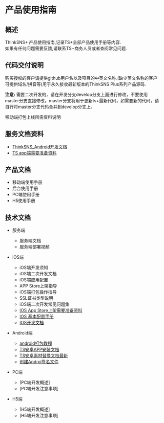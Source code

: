 # 产品使用指南
## 概述
ThinkSNS+ 产品使用指南,记录TS+全部产品使用手册等内容.  
如果有任何问题需要反馈,请联系TS+商务人员或者查阅常见问题.

## 代码交付说明
购买授权的客户请提供github用户名以及项目的中英文名称.(缺少英文名称的客户可提供域名/拼音等)用于永久接收最新版本的ThinkSNS Plus系列产品源码.

**注意:** 需要二次开发的，请在开发分支develop分支上面进行修改，不要使用master分支直接修改，master分支将用于更新ts+最新代码，如需要新的代码，请自行将master分支代码合并到develop分支上。

移动端打包上线所需资料说明
## 服务文档资料
- [ThinkSNS_Android开发文档](https://github.com/zhiyicx/ThinkSNS4-guide/blob/master/%E6%8A%80%E6%9C%AF%E6%96%87%E6%A1%A3/Android-Platform/document/app/ts4_developer_guide.md)
- [TS app端需要准备资料](https://github.com/zhiyicx/ThinkSNS4-guide/blob/master/%E6%8A%80%E6%9C%AF%E6%96%87%E6%A1%A3/Android-Platform/document/app/prepare.md)
## 产品文档
- 移动端使用手册
- 后台使用手册
- PC端使用手册
- H5使用手册
## 技术文档
- 服务端

  - 服务端文档
  - 服务端部署视频
- iOS端

  - iOS端开发须知
  - iOS端二次开发文档
  - iOS端应用配置
  - APP Store上架指导
  - iOS端打包操作指导
  - SSL证书类型说明
  - iOS端二次开发常见问题集
  - [IOS App Store上架需要准备资料](./技术文档/IOS端/document/app/App_Store_Resource.md)
  - [IOS 基本配置手册](./技术文档/IOS端/document/app/TS_IOS_Configure.md)
  - [IOS开发文档](./技术文档/IOS端/document/app/TS4.2_IOS_Development.md)
- Android端

  - [android打包教程](https://github.com/zhiyicx/ThinkSNS4-guide/blob/master/%E6%8A%80%E6%9C%AF%E6%96%87%E6%A1%A3/Android-Platform/document/app/package_apk.md)
  - [TS安卓APP安装文档](./技术文档/Android-Platform/document/app/InstallApk.md)
  - [TS安卓素材替换文档最新](./技术文档/Android-Platform/document/app/SecondaryDevelopmentResourceReplaceTutorial.md)
  - [创建Androi签名文件](./技术文档/Android-Platform/document/app/AndroidCreateSignatureFileTutorial.md)
- PC端

  - [PC端开发概述]
  - [PC端开发注意事项]
- H5端

  - [H5端开发概述]
  - [H5端开发注意事项]